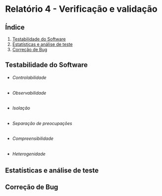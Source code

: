 # Relatório 4 - Verificação e validação

## Índice
1. [Testabilidade do Software](#comentarios)
1. [Estatísticas e análise de teste](#estatisticas)
1. [Correção de Bug](#correcao)

## Testabilidade do Software

* ###### Controlabilidade

* ###### Observabilidade

* ###### Isolação

* ###### Separação de preocupações

* ###### Compreensibilidade

* ###### Heterogenidade

## Estatísticas e análise de teste

## Correção de Bug
